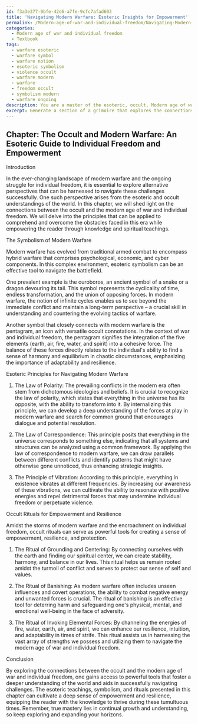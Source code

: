 ```yaml
---
id: f3a3e377-9bfe-42d6-a7fe-9cfc7afad603
title: 'Navigating Modern Warfare: Esoteric Insights for Empowerment'
permalink: /Modern-age-of-war-and-individual-freedom/Navigating-Modern-Warfare-Esoteric-Insights-for-Empowerment/
categories:
  - Modern age of war and individual freedom
  - Textbook
tags:
  - warfare esoteric
  - warfare symbol
  - warfare notion
  - esoteric symbolism
  - violence occult
  - warfare modern
  - warfare
  - freedom occult
  - symbolism modern
  - warfare ongoing
description: You are a master of the esoteric, occult, Modern age of war and individual freedom and education, you have written many textbooks on the subject in ways that provide students with rich and deep understanding of the subject. You are being asked to write textbook-like sections on a topic and you do it with full context, explainability, and reliability in accuracy to the true facts of the topic at hand, in a textbook style that a student would easily be able to learn from, in a rich, engaging, and contextual way. Always include relevant context (such as formulas and history), related concepts, and in a way that someone can gain deep insights from.
excerpt: Generate a section of a grimoire that explores the connections between the occult and the modern age of war and individual freedom. Discuss how esoteric principles can be applied to understanding and navigating these challenges, and provide insights that can cultivate deep knowledge and a sense of empowerment in the reader. Include relevant references to symbolism, rituals, or relevant spiritual teachings that can help in understanding the world from the perspective of the occult.
---
```

## Chapter: The Occult and Modern Warfare: An Esoteric Guide to Individual Freedom and Empowerment

Introduction

In the ever-changing landscape of modern warfare and the ongoing struggle for individual freedom, it is essential to explore alternative perspectives that can be harnessed to navigate these challenges successfully. One such perspective arises from the esoteric and occult understandings of the world. In this chapter, we will shed light on the connections between the occult and the modern age of war and individual freedom. We will delve into the principles that can be applied to comprehend and overcome the obstacles faced in this era while empowering the reader through knowledge and spiritual teachings.

The Symbolism of Modern Warfare

Modern warfare has evolved from traditional armed combat to encompass hybrid warfare that comprises psychological, economic, and cyber components. In this complex environment, esoteric symbolism can be an effective tool to navigate the battlefield.

One prevalent example is the ouroboros, an ancient symbol of a snake or a dragon devouring its tail. This symbol represents the cyclicality of time, endless transformation, and the union of opposing forces. In modern warfare, the notion of infinite cycles enables us to see beyond the immediate conflict and maintain a long-term perspective – a crucial skill in understanding and countering the evolving tactics of warfare.

Another symbol that closely connects with modern warfare is the pentagram, an icon with versatile occult connotations. In the context of war and individual freedom, the pentagram signifies the integration of the five elements (earth, air, fire, water, and spirit) into a cohesive force. The balance of these forces directly relates to the individual's ability to find a sense of harmony and equilibrium in chaotic circumstances, emphasizing the importance of adaptability and resilience.

Esoteric Principles for Navigating Modern Warfare

1. The Law of Polarity: The prevailing conflicts in the modern era often stem from dichotomous ideologies and beliefs. It is crucial to recognize the law of polarity, which states that everything in the universe has its opposite, with the ability to transform into it. By internalizing this principle, we can develop a deep understanding of the forces at play in modern warfare and search for common ground that encourages dialogue and potential resolution.

2. The Law of Correspondence: This principle posits that everything in the universe corresponds to something else, indicating that all systems and structures can be analyzed using a common framework. By applying the law of correspondence to modern warfare, we can draw parallels between different conflicts and identify patterns that might have otherwise gone unnoticed, thus enhancing strategic insights.

3. The Principle of Vibration: According to this principle, everything in existence vibrates at different frequencies. By increasing our awareness of these vibrations, we can cultivate the ability to resonate with positive energies and repel detrimental forces that may undermine individual freedom or perpetuate violence.

Occult Rituals for Empowerment and Resilience

Amidst the storms of modern warfare and the encroachment on individual freedom, occult rituals can serve as powerful tools for creating a sense of empowerment, resilience, and protection.

1. The Ritual of Grounding and Centering: By connecting ourselves with the earth and finding our spiritual center, we can create stability, harmony, and balance in our lives. This ritual helps us remain rooted amidst the turmoil of conflict and serves to protect our sense of self and values.

2. The Ritual of Banishing: As modern warfare often includes unseen influences and covert operations, the ability to combat negative energy and unwanted forces is crucial. The ritual of banishing is an effective tool for deterring harm and safeguarding one's physical, mental, and emotional well-being in the face of adversity.

3. The Ritual of Invoking Elemental Forces: By channeling the energies of fire, water, earth, air, and spirit, we can enhance our resilience, intuition, and adaptability in times of strife. This ritual assists us in harnessing the vast array of strengths we possess and utilizing them to navigate the modern age of war and individual freedom.

Conclusion

By exploring the connections between the occult and the modern age of war and individual freedom, one gains access to powerful tools that foster a deeper understanding of the world and aids in successfully navigating challenges. The esoteric teachings, symbolism, and rituals presented in this chapter can cultivate a deep sense of empowerment and resilience, equipping the reader with the knowledge to thrive during these tumultuous times. Remember, true mastery lies in continual growth and understanding, so keep exploring and expanding your horizons.
